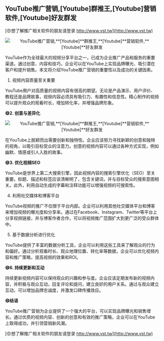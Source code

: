 ## **YouTube推广营销,**[Youtube]**群推王,**[Youtube]**营销软件,**[Youtube]**好友群发**

[😍想了解推广相关软件的朋友请登录 http://www.vst.tw](http://www.vst.tw)

 <center><img src="https://vst.tw/MP4/tuiguang/png/6.png" alt="YouTube推广营销,**[Youtube]**群推王,**[Youtube]**营销软件,**[Youtube]**好友群发"></center>

YouTube作为全球最大的视频分享平台之一，已成为企业推广产品和服务的重要渠道。通过创意、内容和技巧，企业可以在YouTube上实现品牌曝光、吸引潜在客户和提升销售。本文将介绍YouTube推广营销的重要性以及成功的关键因素。

1. 视频内容质量至关重要

YouTube用户对高质量的视频内容有很高的期望。无论是产品演示、用户评价、教程还是品牌故事，视频内容必须具有吸引力、有趣性和信息性。精心制作的视频可以提升观众的观看时长，增加转化率，并增强品牌形象。

**😄2. 创意与差异化**

 <center><img src="https://vst.tw/MP4/tuiguang/png/1.png" alt="YouTube推广营销,**[Youtube]**群推王,**[Youtube]**营销软件,**[Youtube]**好友群发"></center>

在YouTube上脱颖而出需要创新和独特性。企业应该努力寻找新颖的创意和独特的视角，以吸引目标受众的注意力。创意的视频内容可以通过各种方式实现，例如幽默、情感或引人入胜的故事。

**😄3. 优化视频SEO**

YouTube是世界上第二大搜索引擎，因此视频内容的搜索引擎优化（SEO）至关重要。标题、描述和标签应该清晰明了，包含关键词，并与目标受众的搜索意图相关。此外，利用自动生成的字幕和注释功能可以增强视频的可搜索性。

4. 利用社交媒体和博客平台

YouTube视频的推广不仅限于平台内部。企业可以利用其他社交媒体平台和博客来增加视频的曝光度和分享率。通过在Facebook、Instagram、Twitter等平台上分享视频链接，并与博客作者合作，可以将视频推广范围扩大到更广泛的受众群体中。

5. 基于数据分析进行优化

YouTube提供了丰富的数据分析工具，企业可以利用这些工具来了解观众的行为和偏好。通过分析观看时长、观众地理位置、转化率等数据，企业可以优化视频内容和推广策略，提高视频的效果和ROI。

**😄6. 持续更新和互动**

持续更新视频内容可以保持观众的兴趣和参与度。企业应该定期发布新的视频内容，并积极与观众互动，回复评论和提问，建立良好的用户关系。通过与观众建立互动，可以增加品牌忠诚度，并激发口碑传播效应。

**😄结语**

YouTube推广营销为企业提供了一个强大的平台，可以实现品牌曝光和销售增长。通过优质的视频内容、创新的创意和有效的推广策略，企业可以在YouTube上取得成功，并引领营销新风潮。

[😍想了解推广相关软件的朋友请登录 http://www.vst.tw](http://www.vst.tw)



